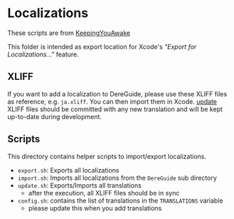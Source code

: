# Localizations #
These scripts are from [KeepingYouAwake](https://github.com/newmarcel/KeepingYouAwake)

This folder is intended as export location for Xcode's *"Export for Localizations…"* feature.

## XLIFF ##

If you want to add a localization to DereGuide, please use these XLIFF files as reference, e.g. `ja.xliff`. You can then import them in Xcode.
[update](update.sh)
XLIFF files should be committed with any new translation and will be kept up-to-date during development.

## Scripts ##

This directory contains helper scripts to import/export localizations.

- `export.sh`: Exports all localizations
- `import.sh`: Imports all localizations from the `DereGuide` sub directory
- `update.sh`: Exports/Imports all translations
    - after the execution, all XLIFF files should be in sync
- `config.sh`: contains the list of translations in the `TRANSLATIONS` variable
    - please update this when you add translations
